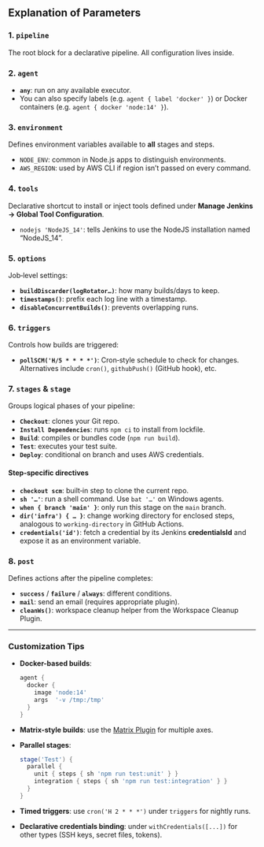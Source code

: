 ## Explanation of Parameters

### 1. `pipeline`

The root block for a declarative pipeline. All configuration lives inside.

### 2. `agent`

* **`any`**: run on any available executor.
* You can also specify labels (e.g. `agent { label 'docker' }`) or Docker containers (e.g. `agent { docker 'node:14' }`).

### 3. `environment`

Defines environment variables available to **all** stages and steps.

* `NODE_ENV`: common in Node.js apps to distinguish environments.
* `AWS_REGION`: used by AWS CLI if region isn’t passed on every command.

### 4. `tools`

Declarative shortcut to install or inject tools defined under **Manage Jenkins → Global Tool Configuration**.

* `nodejs 'NodeJS_14'`: tells Jenkins to use the NodeJS installation named “NodeJS\_14”.

### 5. `options`

Job‑level settings:

* **`buildDiscarder(logRotator…)`**: how many builds/days to keep.
* **`timestamps()`**: prefix each log line with a timestamp.
* **`disableConcurrentBuilds()`**: prevents overlapping runs.

### 6. `triggers`

Controls how builds are triggered:

* **`pollSCM('H/5 * * * *')`**: Cron‑style schedule to check for changes. Alternatives include `cron()`, `githubPush()` (GitHub hook), etc.

### 7. `stages` & `stage`

Groups logical phases of your pipeline:

* **`Checkout`**: clones your Git repo.
* **`Install Dependencies`**: runs `npm ci` to install from lockfile.
* **`Build`**: compiles or bundles code (`npm run build`).
* **`Test`**: executes your test suite.
* **`Deploy`**: conditional on branch and uses AWS credentials.

#### Step‑specific directives

* **`checkout scm`**: built‑in step to clone the current repo.
* **`sh '…'`**: run a shell command. Use `bat '…'` on Windows agents.
* **`when { branch 'main' }`**: only run this stage on the `main` branch.
* **`dir('infra') { … }`**: change working directory for enclosed steps, analogous to `working-directory` in GitHub Actions.
* **`credentials('id')`**: fetch a credential by its Jenkins **credentialsId** and expose it as an environment variable.

### 8. `post`

Defines actions after the pipeline completes:

* **`success`** / **`failure`** / **`always`**: different conditions.
* **`mail`**: send an email (requires appropriate plugin).
* **`cleanWs()`**: workspace cleanup helper from the Workspace Cleanup Plugin.

---

### Customization Tips

* **Docker-based builds**:

  ```groovy
  agent {
    docker {
      image 'node:14'
      args  '-v /tmp:/tmp'
    }
  }
  ```
* **Matrix-style builds**: use the [Matrix Plugin](https://plugins.jenkins.io/pipeline-matrix/) for multiple axes.
* **Parallel stages**:

  ```groovy
  stage('Test') {
    parallel {
      unit { steps { sh 'npm run test:unit' } }
      integration { steps { sh 'npm run test:integration' } }
    }
  }
  ```
* **Timed triggers**: use `cron('H 2 * * *')` under `triggers` for nightly runs.
* **Declarative credentials binding**: under `withCredentials([...])` for other types (SSH keys, secret files, tokens).